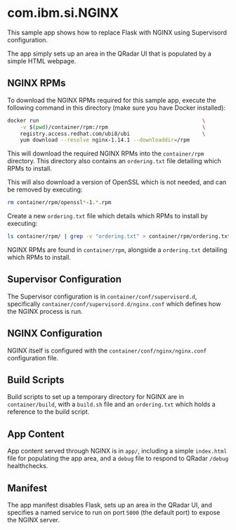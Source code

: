 # com.ibm.si.NGINX

This sample app shows how to replace Flask with NGINX using Supervisord configuration.

The app simply sets up an area in the QRadar UI that is populated by a simple HTML webpage.

## NGINX RPMs

To download the NGINX RPMs required for this sample app, execute the following command in this directory (make sure
you have Docker installed):

```bash
docker run                                                    \
    -v $(pwd)/container/rpm:/rpm                              \
    registry.access.redhat.com/ubi8/ubi                       \
    yum download --resolve nginx-1.14.1 --downloaddir=/rpm
```

This will download the required NGINX RPMs into the `container/rpm` directory. This directory also contains an
`ordering.txt` file detailing which RPMs to install.

This will also download a version of OpenSSL which is not needed, and can be removed by executing:

```bash
rm container/rpm/openssl*-1.*.rpm
```

Create a new `ordering.txt` file which details which RPMs to install by executing:

```bash
ls container/rpm/ | grep -v "ordering.txt" > container/rpm/ordering.txt
```

NGINX RPMs are found in `container/rpm`, alongside a `ordering.txt` detailing which RPMs to install.

## Supervisor Configuration

The Supervisor configuration is in `container/conf/supervisord.d`, specifically
`container/conf/supervisord.d/nginx.conf` which defines how the NGINX process is run.

## NGINX Configuration

NGINX itself is configured with the `container/conf/nginx/nginx.conf` configuration file.

## Build Scripts

Build scripts to set up a temporary directory for NGINX are in `container/build`, with a `build.sh` file and an
`ordering.txt` which holds a reference to the build script.

## App Content

App content served through NGINX is in `app/`, including a simple `index.html` file for populating the app area, and
a `debug` file to respond to QRadar `/debug` healthchecks.

## Manifest

The app manifest disables Flask, sets up an area in the QRadar UI, and specifies a named service to run on port `5000`
(the default port) to expose the NGINX server.
